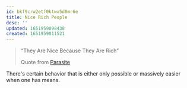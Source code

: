 ```yaml
---
id: bkf9crw2etf0ktwx5d0mr6e
title: Nice Rich People
desc: ''
updated: 1651959098438
created: 1651959011521
---
```


> “They Are Nice Because They Are Rich” 
> 
> Quote from [Parasite](https://en.wikipedia.org/wiki/Parasite_(2019_film))

There's certain behavior that is either only possible or massively easier when one has means.
